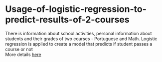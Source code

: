 # Usage-of-logistic-regression-to-predict-results-of-2-courses
There is information about school activities, personal information about students and their grades of two courses - Portuguese and Math. Logistic regression is applied to create a model that predicts if student passes a course or not<br>
More details [here](https://github.com/oleksandrkim/Usage-of-logistic-regression-to-predict-results-of-2-courses/blob/master/school_grades_logistic.ipynb)
